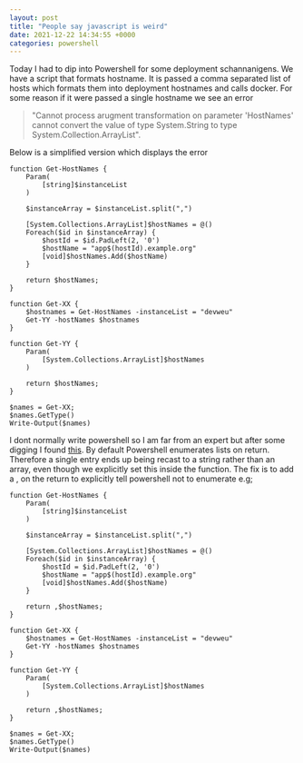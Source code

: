 ```yaml
---
layout: post
title: "People say javascript is weird"
date: 2021-12-22 14:34:55 +0000
categories: powershell
---
```


Today I had to dip into Powershell for some deployment schannanigens. We have a script that formats hostname. It is passed a comma separated list of hosts which formats them into deployment hostnames and calls docker. For some reason if it were passed a single hostname we see an error 
>"Cannot process arugment transformation on parameter 'HostNames' cannot convert the value of type System.String to type System.Collection.ArrayList".

Below is a simplified version which displays the error

```
function Get-HostNames {
    Param(
        [string]$instanceList
    )

    $instanceArray = $instanceList.split(",")

    [System.Collections.ArrayList]$hostNames = @()
    Foreach($id in $instanceArray) {
        $hostId = $id.PadLeft(2, '0')
        $hostName = "app$(hostId).example.org"
        [void]$hostNames.Add($hostName)
    }

    return $hostNames;
}

function Get-XX {
    $hostnames = Get-HostNames -instanceList = "devweu"
    Get-YY -hostNames $hostnames
}

function Get-YY {
    Param(
        [System.Collections.ArrayList]$hostNames
    )

    return $hostNames;
}

$names = Get-XX;
$names.GetType()
Write-Output($names)
```

I dont normally write powershell so I am far from an expert but after some digging I found [this](https://docs.microsoft.com/en-us/powershell/scripting/learn/deep-dives/everything-about-arrays?view=powershell-7.2#return-an-array). By default Powershell enumerates lists on return. Therefore a single entry ends up being recast to a string rather than an array, even though we explicitly set this inside the function. The fix is to add a , on the return to explicitly tell powershell not to enumerate e.g;

```
function Get-HostNames {
    Param(
        [string]$instanceList
    )

    $instanceArray = $instanceList.split(",")

    [System.Collections.ArrayList]$hostNames = @()
    Foreach($id in $instanceArray) {
        $hostId = $id.PadLeft(2, '0')
        $hostName = "app$(hostId).example.org"
        [void]$hostNames.Add($hostName)
    }

    return ,$hostNames;
}

function Get-XX {
    $hostnames = Get-HostNames -instanceList = "devweu"
    Get-YY -hostNames $hostnames
}

function Get-YY {
    Param(
        [System.Collections.ArrayList]$hostNames
    )

    return ,$hostNames;
}

$names = Get-XX;
$names.GetType()
Write-Output($names)
```
